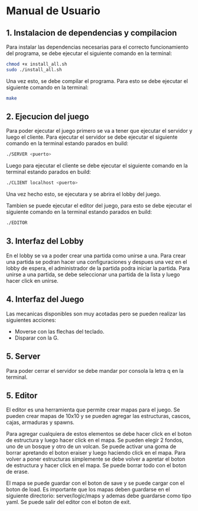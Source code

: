 # Manual de Usuario

## 1. Instalacion de dependencias y compilacion

Para instalar las dependencias necesarias para el correcto funcionamiento del programa, se debe ejecutar el siguiente comando en la terminal:

```bash
chmod +x install_all.sh
sudo ./install_all.sh
```

Una vez esto, se debe compilar el programa. Para esto se debe ejecutar el siguiente comando en la terminal:

```bash
make
```

## 2. Ejecucion del juego

Para poder ejecutar el juego primero se va a tener que ejecutar el servidor y luego el cliente. Para ejecutar el servidor se debe ejecutar el siguiente comando en la terminal estando parados en build:

```bash
./SERVER <puerto>
```

Luego para ejecutar el cliente se debe ejecutar el siguiente comando en la terminal estando parados en build:

```bash
./CLIENT localhost <puerto>
```

Una vez hecho esto, se ejecutara y se abrira el lobby del juego.

Tambien se puede ejecutar el editor del juego, para esto se debe ejecutar el siguiente comando en la terminal estando parados en build:

```bash
./EDITOR
```

## 3. Interfaz del Lobby

En el lobby se va a poder crear una partida como unirse a una. Para crear una partida se podran hacer una configuraciones y despues una vez en el lobby de espera, el administrador de la partida podra iniciar la partida. Para unirse a una partida, se debe seleccionar una partida de la lista y luego hacer click en unirse.

## 4. Interfaz del Juego

Las mecanicas disponibles son muy acotadas pero se pueden realizar las siguientes acciones:

- Moverse con las flechas del teclado.
- Disparar con la G.

## 5. Server

Para poder cerrar el servidor se debe mandar por consola la letra q en la terminal.

## 5. Editor

El editor es una herramienta que permite crear mapas para el juego. Se pueden crear mapas de 10x10 y se pueden agregar las estructuras, cascos, cajas, armaduras y spawns.

Para agregar cualquiera de estos elementos se debe hacer click en el boton de estructura y luego hacer click en el mapa. Se pueden elegir 2 fondos, uno de un bosque y otro de un volcan. Se puede activar una goma de borrar apretando el boton eraiser y luego haciendo click en el mapa. Para volver a poner estructuras simplemente se debe volver a apretar el boton de estructura y hacer click en el mapa. Se puede borrar todo con el boton de erase.

El mapa se puede guardar con el boton de save y se puede cargar con el boton de load. Es importante que los mapas deben guardarse en el siguiente directorio: server/logic/maps y ademas debe guardarse como tipo yaml. Se puede salir del editor con el boton de exit.
